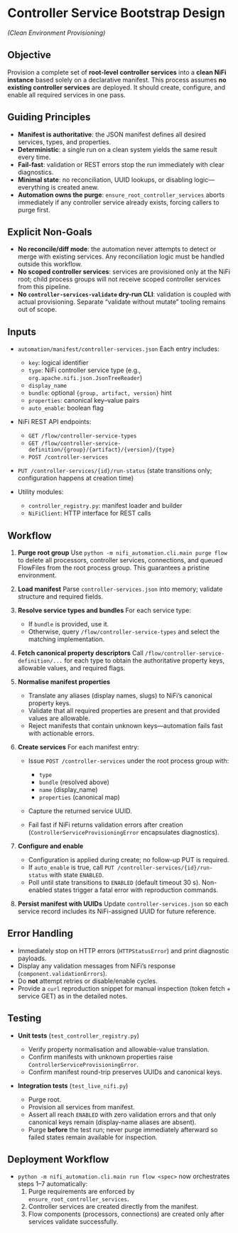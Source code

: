 # Controller Service Bootstrap Design

*(Clean Environment Provisioning)*

## Objective

Provision a complete set of **root-level controller services** into a **clean NiFi instance** based solely on a declarative manifest.
This process assumes **no existing controller services** are deployed. It should create, configure, and enable all required services in one pass.

## Guiding Principles

* **Manifest is authoritative**: the JSON manifest defines all desired services, types, and properties.
* **Deterministic**: a single run on a clean system yields the same result every time.
* **Fail-fast**: validation or REST errors stop the run immediately with clear diagnostics.
* **Minimal state**: no reconciliation, UUID lookups, or disabling logic—everything is created anew.
* **Automation owns the purge**: `ensure_root_controller_services` aborts immediately if any controller service already exists, forcing callers to purge first.

## Explicit Non-Goals
- **No reconcile/diff mode**: the automation never attempts to detect or merge with existing services. Any reconciliation logic must be handled outside this workflow.
- **No scoped controller services**: services are provisioned only at the NiFi root; child process groups will not receive scoped controller services from this pipeline.
- **No `controller-services-validate` dry-run CLI**: validation is coupled with actual provisioning. Separate “validate without mutate” tooling remains out of scope.

## Inputs

* `automation/manifest/controller-services.json`
  Each entry includes:

  * `key`: logical identifier
  * `type`: NiFi controller service type (e.g., `org.apache.nifi.json.JsonTreeReader`)
  * `display_name`
  * `bundle`: optional `{group, artifact, version}` hint
  * `properties`: canonical key–value pairs
  * `auto_enable`: boolean flag

* NiFi REST API endpoints:

  * `GET /flow/controller-service-types`
  * `GET /flow/controller-service-definition/{group}/{artifact}/{version}/{type}`
  * `POST /controller-services`
* `PUT /controller-services/{id}/run-status` (state transitions only; configuration happens at creation time)

* Utility modules:

  * `controller_registry.py`: manifest loader and builder
  * `NiFiClient`: HTTP interface for REST calls

## Workflow

1. **Purge root group**
   Use `python -m nifi_automation.cli.main purge flow` to delete all processors, controller services,
   connections, and queued FlowFiles from the root process group. This guarantees a pristine environment.

2. **Load manifest**
   Parse `controller-services.json` into memory; validate structure and required fields.

3. **Resolve service types and bundles**
   For each service type:

   * If `bundle` is provided, use it.
   * Otherwise, query `/flow/controller-service-types` and select the matching implementation.

4. **Fetch canonical property descriptors**
   Call `/flow/controller-service-definition/...` for each type to obtain the authoritative property keys, allowable values, and required flags.

5. **Normalise manifest properties**

   * Translate any aliases (display names, slugs) to NiFi’s canonical property keys.
   * Validate that all required properties are present and that provided values are allowable.
   * Reject manifests that contain unknown keys—automation fails fast with actionable errors.

6. **Create services**
   For each manifest entry:

   * Issue `POST /controller-services` under the root process group with:

     * `type`
     * `bundle` (resolved above)
     * `name` (display_name)
     * `properties` (canonical map)
   * Capture the returned service UUID.
   * Fail fast if NiFi returns validation errors after creation (`ControllerServiceProvisioningError` encapsulates diagnostics).

7. **Configure and enable**

   * Configuration is applied during create; no follow-up PUT is required.
   * If `auto_enable` is true, call
     `PUT /controller-services/{id}/run-status` with state `ENABLED`.
   * Poll until state transitions to `ENABLED` (default timeout 30 s). Non-enabled states trigger a fatal error with reproduction commands.

8. **Persist manifest with UUIDs**
   Update `controller-services.json` so each service record includes its NiFi-assigned UUID for future reference.

## Error Handling

* Immediately stop on HTTP errors (`HTTPStatusError`) and print diagnostic payloads.
* Display any validation messages from NiFi’s response (`component.validationErrors`).
* Do **not** attempt retries or disable/enable cycles.
* Provide a `curl` reproduction snippet for manual inspection (token fetch + service GET) as in the detailed notes.

## Testing

* **Unit tests** (`test_controller_registry.py`)

  * Verify property normalisation and allowable-value translation.
  * Confirm manifests with unknown properties raise `ControllerServiceProvisioningError`.
  * Confirm manifest round-trip preserves UUIDs and canonical keys.
* **Integration tests** (`test_live_nifi.py`)

  * Purge root.
  * Provision all services from manifest.
  * Assert all reach `ENABLED` with zero validation errors and that only canonical keys remain (display-name aliases are absent).
  * Purge **before** the test run; never purge immediately afterward so failed states remain available for inspection.

## Deployment Workflow

- `python -m nifi_automation.cli.main run flow <spec>` now orchestrates steps 1–7 automatically:
  1. Purge requirements are enforced by `ensure_root_controller_services`.
  2. Controller services are created directly from the manifest.
  3. Flow components (processors, connections) are created only after services validate successfully.
